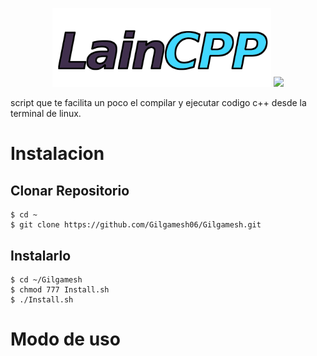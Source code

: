  <p align="center"> <img src="/images/logo.png" width="350"/> <img src="Gilgamesh" width="350"/> </p>


<p>
	script que te facilita un poco el compilar y ejecutar codigo c++
	desde la terminal de linux.
</p>


# Instalacion
 
## Clonar Repositorio

```
$ cd ~
$ git clone https://github.com/Gilgamesh06/Gilgamesh.git
```

## Instalarlo

```
$ cd ~/Gilgamesh
$ chmod 777 Install.sh
$ ./Install.sh
```

# Modo de uso


